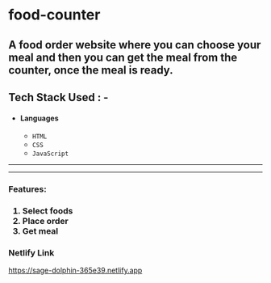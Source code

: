 # food-counter
A food order website where you can choose your meal and then you can get the meal from the counter, once the meal is ready.
---
## Tech Stack Used : -

- #### Languages
  - `HTML`
  - `CSS`
  - `JavaScript`

---

---
<h3>Features:<h3/>
  <ol>
    <li>Select foods</li>
    <li>Place order</li>
    <li>Get meal</li>
    
  </ol>

### Netlify Link

https://sage-dolphin-365e39.netlify.app

